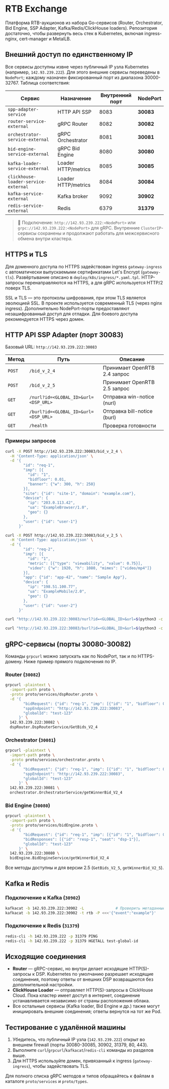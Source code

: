 # RTB Exchange

Платформа RTB-аукционов из набора Go-сервисов (Router, Orchestrator, Bid Engine, SSP Adapter, Kafka/Redis/ClickHouse loaders). Репозитория достаточно, чтобы развернуть весь стек в Kubernetes, включая ingress-nginx, cert-manager и MetalLB.

## Внешний доступ по единственному IP

Все сервисы доступны извне через публичный IP узла Kubernetes (например, `142.93.239.222`). Для этого внешние сервисы переведены в `NodePort`; каждому назначен фиксированный порт из диапазона 30000-32767. Таблица соответствия:

| Сервис | Назначение | Внутренний порт | NodePort |
|--------|------------|-----------------|----------|
| `spp-adapter-service` | HTTP API SSP | 8083 | **30083** |
| `router-service-external` | gRPC Router | 8082 | **30082** |
| `orchestrator-service-external` | gRPC Orchestrator | 8081 | **30081** |
| `bid-engine-service-external` | gRPC Bid Engine | 8080 | **30080** |
| `kafka-loader-service-external` | Loader HTTP/metrics | 8085 | **30085** |
| `clickhouse-loader-service-external` | Loader HTTP/metrics | 8084 | **30084** |
| `kafka-service-external` | Kafka broker | 9092 | **30902** |
| `redis-service-external` | Redis | 6379 | **31379** |

> 📌 Подключение: `http://142.93.239.222:<NodePort>` или `grpc://142.93.239.222:<NodePort>` для gRPC. Внутренние `ClusterIP`-сервисы сохранены и продолжают работать для межсервисного обмена внутри кластера.

## HTTPS и TLS

Для доменного доступа по HTTPS задействован ingress `gateway-ingress` с автоматически выпускаемыми сертификатами Let\'s Encrypt (`gateway-tls`). Развёртывание описано в `deploy/k8s/ingress/*.yaml.tpl`. HTTP-запросы перенаправляются на HTTPS, а для gRPC используется HTTP/2 поверх TLS.

SSL и TLS — это протоколы шифрования, при этом TLS является эволюцией SSL. В проекте используется современный TLS (через nginx ingress). Дополнительно NodePort-порты предоставляют незашифрованный доступ для отладки. Для боевого доступа рекомендуется HTTPS через домен.

## HTTP API SSP Adapter (порт 30083)

Базовый URL: `http://142.93.239.222:30083`

| Метод | Путь | Описание |
|-------|------|----------|
| `POST` | `/bid_v_2_4` | Принимает OpenRTB 2.4 запрос |
| `POST` | `/bid_v_2_5` | Принимает OpenRTB 2.5 запрос |
| `GET` | `/nurl?id=<GLOBAL_ID>&url=<DSP_URL>` | Отправка win-notice (nurl) |
| `GET` | `/burl?id=<GLOBAL_ID>&url=<DSP_URL>` | Отправка bill-notice (burl) |
| `GET` | `/health` | Проверка готовности |

### Примеры запросов

```bash
curl -X POST http://142.93.239.222:30083/bid_v_2_4 \
  -H 'Content-Type: application/json' \
  -d '{
        "id": "req-1",
        "imp": [{
          "id": "1",
          "bidfloor": 0.01,
          "banner": {"w": 300, "h": 250}
        }],
        "site": {"id": "site-1", "domain": "example.com"},
        "device": {
          "ip": "203.0.113.42",
          "ua": "ExampleBrowser/1.0",
          "geo": {}
        },
        "user": {"id": "user-1"}
      }'
```

```bash
curl -X POST http://142.93.239.222:30083/bid_v_2_5 \
  -H 'Content-Type: application/json' \
  -d '{
        "id": "req-2",
        "imp": [{
          "id": "1",
          "metric": [{"type": "viewability", "value": 0.75}],
          "video": {"w": 1920, "h": 1080, "mimes": ["video/mp4"]}
        }],
        "app": {"id": "app-42", "name": "Sample App"},
        "device": {
          "ip": "198.51.100.77",
          "ua": "ExampleMobile/2.0",
          "geo": {}
        },
        "user": {"id": "user-2"}
      }'
```

```bash
curl "http://142.93.239.222:30083/nurl?id=<GLOBAL_ID>&url=$(python3 -c 'import urllib.parse; print(urllib.parse.quote("https://dsp.example.com/win"))')"
```

```bash
curl "http://142.93.239.222:30083/burl?id=<GLOBAL_ID>&url=$(python3 -c 'import urllib.parse; print(urllib.parse.quote("https://dsp.example.com/bill"))')"
```

## gRPC-сервисы (порты 30080-30082)

Команды `grpcurl` можно запускать как по NodePort, так и по HTTPS-домену. Ниже пример прямого подключения по IP.

### Router (`30082`)

```bash
grpcurl -plaintext \
  -import-path proto \
  -proto proto/services/dspRouter.proto \
  -d '{
        "bidRequest": {"id": "req-1", "imp": [{"id": "1", "bidfloor": 0.01}]},
        "sppEndpoint": "http://142.93.239.222:30083",
        "globalId": "test-123"
      }' \
  142.93.239.222:30082 \
  dspRouter.DspRouterService/GetBids_V2_4
```

### Orchestrator (`30081`)

```bash
grpcurl -plaintext \
  -import-path proto \
  -proto proto/services/orchestrator.proto \
  -d '{
        "bidRequest": {"id": "req-1", "imp": [{"id": "1", "bidfloor": 0.01}]},
        "sppEndpoint": "http://142.93.239.222:30083",
        "globalId": "test-123"
      }' \
  142.93.239.222:30081 \
  orchestrator.OrchestratorService/getWinnerBid_V2_4
```

### Bid Engine (`30080`)

```bash
grpcurl -plaintext \
  -import-path proto \
  -proto proto/services/bidEngine.proto \
  -d '{
        "bidRequest": {"id": "req-1", "imp": [{"id": "1", "bidfloor": 0.01}]},
        "bidResponses": [{"id": "resp-1", "seat": "dsp-1"}],
        "globalId": "test-123"
      }' \
  142.93.239.222:30080 \
  bidEngine.BidEngineService/getWinnerBid_V2_4
```

Все методы доступны и для версии 2.5 (`GetBids_V2_5`, `getWinnerBid_V2_5`).

## Kafka и Redis

### Подключение к Kafka (`30902`)

```bash
kafkacat -b 142.93.239.222:30902 -L              # Проверить метаданные
kafkacat -b 142.93.239.222:30902 -t rtb -P <<<'{"event":"example"}'
```

### Подключение к Redis (`31379`)

```bash
redis-cli -h 142.93.239.222 -p 31379 PING
redis-cli -h 142.93.239.222 -p 31379 HGETALL test-global-id
```

## Исходящие соединения

* **Router** — gRPC-сервис, но внутри делает исходящие HTTP(S)-запросы к DSP. Kubernetes по умолчанию разрешает исходящие соединения, поэтому ответы от внешних DSP возвращаются без дополнительной настройки.
* **ClickHouse Loader** — отправляет HTTP(S)-запросы в ClickHouse Cloud. Пока кластер имеет доступ в интернет, соединение устанавливается независимо от страны расположения облака.
* Все остальные сервисы (Kafka loader, Bid Engine и др.) также могут инициировать внешние соединения; ответы вернутся на тот же Pod.

## Тестирование с удалённой машины

1. Убедитесь, что публичный IP узла (`142.93.239.222`) открыт во внешнем firewall (порты 30080-30085, 30902, 31379, 80, 443).
2. Выполните `curl`/`grpcurl`/`kafkacat`/`redis-cli` команды из разделов выше.
3. Для HTTPS используйте домен, привязанный к ingress (`gateway-ingress`), чтобы задействовать TLS.

Для полного списка gRPC методов и типов обращайтесь к файлам в каталоге `proto/services` и `proto/types`.
